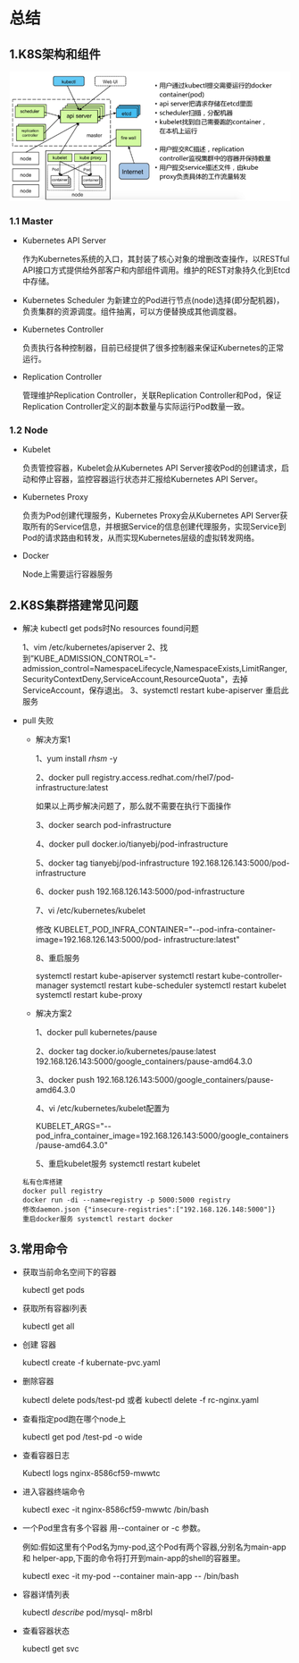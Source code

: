 # 总结

## 1.K8S架构和组件

![360截图17290509342963](.\K8S架构和组件\360截图17290509342963.png)

### 1.1 Master

- Kubernetes API Server

  作为Kubernetes系统的入口，其封装了核心对象的增删改查操作，以RESTful API接口方式提供给外部客户和内部组件调用。维护的REST对象持久化到Etcd中存储。

- Kubernetes Scheduler
  为新建立的Pod进行节点(node)选择(即分配机器)，负责集群的资源调度。组件抽离，可以方便替换成其他调度器。

- Kubernetes Controller

  负责执行各种控制器，目前已经提供了很多控制器来保证Kubernetes的正常运行。

- Replication Controller

  管理维护Replication Controller，关联Replication Controller和Pod，保证Replication Controller定义的副本数量与实际运行Pod数量一致。

### 1.2 Node

- Kubelet

  负责管控容器，Kubelet会从Kubernetes API Server接收Pod的创建请求，启动和停止容器，监控容器运行状态并汇报给Kubernetes API Server。


- Kubernetes Proxy

  负责为Pod创建代理服务，Kubernetes Proxy会从Kubernetes API Server获取所有的Service信息，并根据Service的信息创建代理服务，实现Service到Pod的请求路由和转发，从而实现Kubernetes层级的虚拟转发网络。


- Docker  

  Node上需要运行容器服务

## 2.K8S集群搭建常见问题 

- 解决 kubectl get pods时No resources found问题

  1、vim /etc/kubernetes/apiserver
  2、找到”KUBE_ADMISSION_CONTROL="-   	admission_control=NamespaceLifecycle,NamespaceExists,LimitRanger,SecurityContextDeny,ServiceAccount,ResourceQuota"，去掉ServiceAccount，保存退出。
  3、systemctl restart kube-apiserver  重启此服务

- pull 失败

  - 解决方案1

    1、yum install *rhsm* -y

    2、docker pull registry.access.redhat.com/rhel7/pod-infrastructure:latest

    如果以上两步解决问题了，那么就不需要在执行下面操作

    3、docker search pod-infrastructure

    4、docker pull docker.io/tianyebj/pod-infrastructure

    5、docker tag tianyebj/pod-infrastructure 192.168.126.143:5000/pod-infrastructure  

    6、docker push 192.168.126.143:5000/pod-infrastructure

    7、vi /etc/kubernetes/kubelet 

    修改 KUBELET_POD_INFRA_CONTAINER="--pod-infra-container-image=192.168.126.143:5000/pod-	infrastructure:latest"

    8、重启服务

    systemctl restart kube-apiserver
    systemctl restart kube-controller-manager
    systemctl restart kube-scheduler
    systemctl restart kubelet
    systemctl restart kube-proxy

  - 解决方案2

    1、docker pull kubernetes/pause

    2、docker tag docker.io/kubernetes/pause:latest 192.168.126.143:5000/google_containers/pause-amd64.3.0

    3、docker push 192.168.126.143:5000/google_containers/pause-amd64.3.0

    4、vi /etc/kubernetes/kubelet配置为

    ​	KUBELET_ARGS="--pod_infra_container_image=192.168.126.143:5000/google_containers/pause-amd64.3.0"

    5、重启kubelet服务   systemctl restart kubelet

  ```
  私有仓库搭建
  docker pull registry
  docker run -di --name=registry -p 5000:5000 registry
  修改daemon.json {"insecure-registries":["192.168.126.148:5000"]}
  重启docker服务 systemctl restart docker
  ```

  

## 3.常用命令

- 获取当前命名空间下的容器

  kubectl get pods

- 获取所有容器l列表

  kubectl get  all

- 创建 容器

  kubectl create -f kubernate-pvc.yaml

- 删除容器

  kubectl delete pods/test-pd  或者 kubectl delete -f rc-nginx.yaml

- 查看指定pod跑在哪个node上

  kubectl get pod /test-pd -o wide 

- 查看容器日志

  Kubectl logs nginx-8586cf59-mwwtc

- 进入容器终端命令

  kubectl exec -it nginx-8586cf59-mwwtc /bin/bash

- 一个Pod里含有多个容器 用--container or -c 参数。

  例如:假如这里有个Pod名为my-pod,这个Pod有两个容器,分别名为main-app 和 helper-app,下面的命令将打开到main-app的shell的容器里。

  kubectl exec -it my-pod --container main-app -- /bin/bash

- 容器详情列表

  kubectl *describe* pod/mysql- m8rbl

- 查看容器状态

  kubectl get svc
